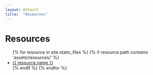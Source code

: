 ```yaml
---
layout: default
title:  "Resources"
---
```


<h1>Resources</h1>

<div>
<ul class="resourcelist">
{% for resource in site.static_files %}
{% if resource.path contains 'assets/resources/' %}
<div>
<li>
<a target="_blank" href="{{ resource.path }}" alt="Resource file">{{ resource.name }}</a>
</li>
</div>
{% endif %}
{% endfor %}
</ul>
</div>

